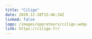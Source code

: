 ```yaml
---
title: "Ciligo"
date: 2020-12-28T15:46:34Z
linked: false
logo: /images/operateurs/ciligo.webp
link: https://ciligo.fr/
---
```

